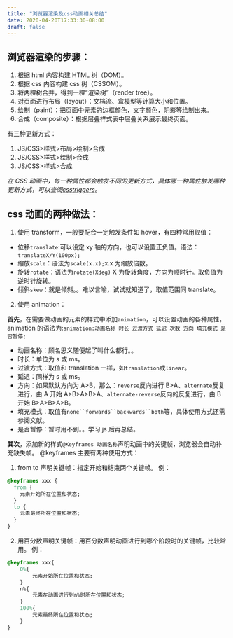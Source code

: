 ```yaml
---
title: "浏览器渲染及css动画相关总结"
date: 2020-04-20T17:33:30+08:00
draft: false
---
```


## 浏览器渲染的步骤：

1. 根据 html 内容构建 HTML 树（DOM）。
2. 根据 css 内容构建 css 树（CSSOM）。
3. 将两棵树合并，得到一棵“渲染树”（render tree）。
4. 对页面进行布局（layout）：文档流、盒模型等计算大小和位置。
5. 绘制（paint）：把页面中元素的边框颜色，文字颜色，阴影等绘制出来。
6. 合成（composite）：根据层叠样式表中层叠关系展示最终页面。

有三种更新方式：

1. JS/CSS>样式>布局>绘制>合成
2. JS/CSS>样式>绘制>合成
3. JS/CSS>样式>合成

_在 CSS 动画中，每一种属性都会触发不同的更新方式，具体哪一种属性触发哪种更新方式，可以查阅[csstriggers](https://csstriggers.com/)。_

## css 动画的两种做法：

1. 使用 transform，一般要配合一定触发条件如 hover，有四种常用取值：

- 位移`translate`:可以设定 xy 轴的方向，也可以设置正负值。语法：`translateX/Y(100px);`
- 缩放`scale`：语法为`scale(x.x);`x.x 为缩放倍数。
- 旋转`rotate`：语法为`rotate(Xdeg)` X 为旋转角度，方向为顺时针。取负值为逆时针旋转。
- 倾斜`skew`：就是倾斜。。难以言喻，试试就知道了，取值范围同 translate。

2. 使用 animation：

**首先**，在需要做动画的元素的样式中添加`animation`，可以设置动画的各种属性，animation 的语法为:`animation:动画名称 时长 过渡方式 延迟 次数 方向 填充模式 是否暂停;`

- 动画名称：顾名思义随便起了叫什么都行。。
- 时长：单位为 s 或 ms。
- 过渡方式：取值和 translation 一样，如`translation`或`linear`。
- 延迟：同样为 s 或 ms。
- 方向：如果默认方向为 A>B，那么：`reverse`反向进行 B>A、`alternate`反复进行，由 A 开始 A>B>A>B>A、`alternate-reverse`反向的反复进行，由 B 开始 B>A>B>A>B。
- 填充模式：取值有` none``forwards``backwards``both `等，具体使用方式还需参阅文献。
- 是否暂停：暂时用不到。。学习 js 后再总结。

**其次**，添加新的样式`@Keyframes 动画名称`声明动画中的关键帧，浏览器会自动补充缺失帧。
@keyframes 主要有两种使用方式：

1. from to 声明关键帧：指定开始和结束两个关键帧。
   例：

```css
@keyframes xxx {
  from {
    元素开始所在位置和状态;
  }
  to {
    元素最终所在位置和状态;
  }
}
```

2. 用百分数声明关键帧：用百分数声明动画进行到哪个阶段时的关键帧，比较常用。
   例：

```css
@keyframes xxx{
    0%{
        元素开始所在位置和状态;
    }
    n%{
        元素在动画进行到n%时所在位置和状态;
    }
    100%{
        元素最终所在位置和状态;
    }
}
```
